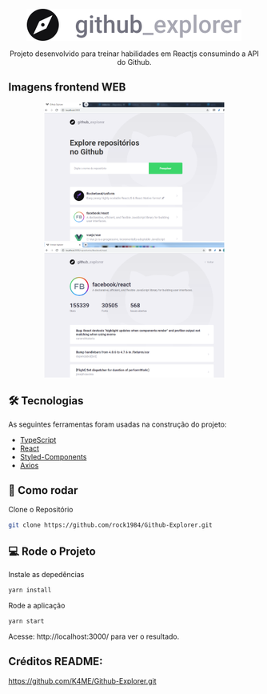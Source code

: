 <!---Logo do Projeto -->

<p align="center" >
<img src="./src/assets/logo.svg" alt="Github Explorer"/>
</p>

<!--- Descrição do Projeto-->
<p align="center">Projeto desenvolvido para treinar habilidades em Reactjs consumindo a API do Github. </p>

## Imagens frontend WEB

<p align="center" >
<img src="./images/explore.PNG" alt="Tela de Explorer" width="360"/> <img src="./images/issue.PNG" alt="Tela de Issues" width="360"/>
</p>

## 🛠 Tecnologias

As seguintes ferramentas foram usadas na construção do projeto:

- [TypeScript](https://www.typescriptlang.org/)
- [React](https://pt-br.reactjs.org/)
- [Styled-Components](https://styled-components.com/)
- [Axios](https://github.com/axios/axios)

## 👷 Como rodar

Clone o Repositório

```sh
git clone https://github.com/rock1984/Github-Explorer.git
```

## 💻 Rode o Projeto

Instale as depedências

```sh
yarn install
```

Rode a aplicação

```sh
yarn start
```

Acesse: http://localhost:3000/ para ver o resultado.

## Créditos README:
https://github.com/K4ME/Github-Explorer.git
